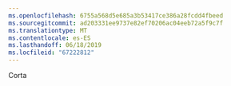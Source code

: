 ```yaml
---
ms.openlocfilehash: 6755a568d5e685a3b53417ce386a28fcdd4fbeed
ms.sourcegitcommit: ad203331ee9737e82ef70206ac04eeb72a5f9c7f
ms.translationtype: MT
ms.contentlocale: es-ES
ms.lasthandoff: 06/18/2019
ms.locfileid: "67222812"
---
```

Corta